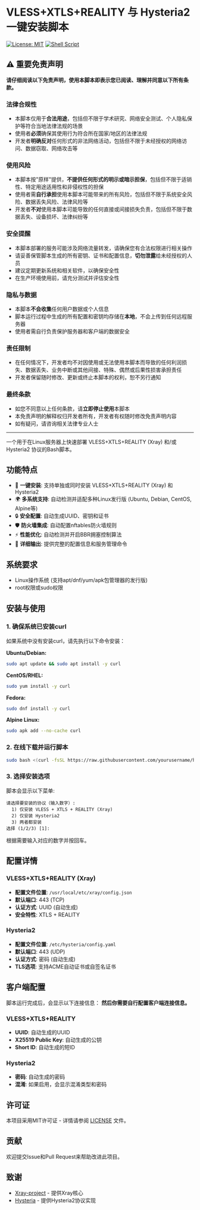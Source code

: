 # VLESS+XTLS+REALITY 与 Hysteria2 一键安装脚本

[![License: MIT](https://img.shields.io/badge/License-MIT-yellow.svg)](https://opensource.org/licenses/MIT)
[![Shell Script](https://img.shields.io/badge/Shell-Bash-blue.svg)](https://www.gnu.org/software/bash/)

## ⚠️ 重要免责声明

**请仔细阅读以下免责声明，使用本脚本即表示您已阅读、理解并同意以下所有条款。**

### 法律合规性
- 本脚本仅用于**合法用途**，包括但不限于学术研究、网络安全测试、个人隐私保护等符合当地法律法规的场景
- 使用者**必须**确保其使用行为符合所在国家/地区的法律法规
- 开发者**明确反对**任何形式的非法网络活动，包括但不限于未经授权的网络访问、数据窃取、网络攻击等

### 使用风险
- 本脚本按"原样"提供，**不提供任何形式的明示或暗示担保**，包括但不限于适销性、特定用途适用性和非侵权性的担保
- 使用者需**自行承担**使用本脚本可能带来的所有风险，包括但不限于系统安全风险、数据丢失风险、法律风险等
- 开发者**不对**使用本脚本可能导致的任何直接或间接损失负责，包括但不限于数据丢失、设备损坏、法律纠纷等

### 安全提醒
- 本脚本部署的服务可能涉及网络流量转发，请确保您有合法权限进行相关操作
- 请妥善保管脚本生成的所有密钥、证书和配置信息，**切勿泄露**给未经授权的人员
- 建议定期更新系统和相关软件，以确保安全性
- 在生产环境使用前，请充分测试并评估安全性

### 隐私与数据
- 本脚本**不会收集**任何用户数据或个人信息
- 脚本运行过程中生成的所有配置和密钥均存储在**本地**，不会上传到任何远程服务器
- 使用者需自行负责保护服务器和客户端的数据安全

### 责任限制
- 在任何情况下，开发者均不对因使用或无法使用本脚本而导致的任何利润损失、数据丢失、业务中断或其他间接、特殊、偶然或后果性损害承担责任
- 开发者保留随时修改、更新或终止本脚本的权利，恕不另行通知

### 最终条款
- 如您不同意以上任何条款，请**立即停止使用**本脚本
- 本免责声明的解释权归开发者所有，开发者有权随时修改免责声明内容
- 如有疑问，请咨询相关法律专业人士

---

一个用于在Linux服务器上快速部署 VLESS+XTLS+REALITY (Xray) 和/或 Hysteria2 协议的Bash脚本。

## 功能特点

- 🚀 **一键安装**: 支持单独或同时安装 VLESS+XTLS+REALITY (Xray) 和 Hysteria2
- 🌍 **多系统支持**: 自动检测并适配多种Linux发行版 (Ubuntu, Debian, CentOS, Alpine等)
- 🔒 **安全配置**: 自动生成UUID、密钥和证书
- 🛡️ **防火墙集成**: 自动配置nftables防火墙规则
- ⚡ **性能优化**: 自动检测并开启BBR拥塞控制算法
- 📝 **详细输出**: 提供完整的配置信息和服务管理命令

## 系统要求

- Linux操作系统 (支持apt/dnf/yum/apk包管理器的发行版)
- root权限或sudo权限

## 安装与使用

### 1. 确保系统已安装curl

如果系统中没有安装curl，请先执行以下命令安装：

**Ubuntu/Debian:**
```bash
sudo apt update && sudo apt install -y curl
```

**CentOS/RHEL:**
```bash
sudo yum install -y curl
```

**Fedora:**
```bash
sudo dnf install -y curl
```

**Alpine Linux:**
```bash
sudo apk add --no-cache curl
```

### 2. 在线下载并运行脚本

```bash
sudo bash <(curl -fsSL https://raw.githubusercontent.com/yourusername/hy2vless/main/hy2vless.bash)
```

### 3. 选择安装选项

脚本会显示以下菜单:
```
请选择要安装的协议（输入数字）:
  1) 仅安装 VLESS + XTLS + REALITY (Xray)
  2) 仅安装 Hysteria2
  3) 两者都安装
选择 (1/2/3) [1]:
```

根据需要输入对应的数字并按回车。

## 配置详情

### VLESS+XTLS+REALITY (Xray)

- **配置文件位置**: `/usr/local/etc/xray/config.json`
- **默认端口**: 443 (TCP)
- **认证方式**: UUID (自动生成)
- **安全特性**: XTLS + REALITY

### Hysteria2

- **配置文件位置**: `/etc/hysteria/config.yaml`
- **默认端口**: 443 (UDP)
- **认证方式**: 密码 (自动生成)
- **TLS选项**: 支持ACME自动证书或自签名证书

## 客户端配置

脚本运行完成后，会显示以下连接信息：
**然后你需要自行配置客户端连接信息。**

### VLESS+XTLS+REALITY

- **UUID**: 自动生成的UUID
- **X25519 Public Key**: 自动生成的公钥
- **Short ID**: 自动生成的短ID

### Hysteria2

- **密码**: 自动生成的密码
- **混淆**: 如果启用，会显示混淆类型和密码

## 许可证

本项目采用MIT许可证 - 详情请参阅 [LICENSE](LICENSE) 文件。

## 贡献

欢迎提交Issue和Pull Request来帮助改进此项目。

## 致谢

- [Xray-project](https://github.com/XTLS/Xray-core) - 提供Xray核心
- [Hysteria](https://github.com/apernet/hysteria) - 提供Hysteria2协议实现